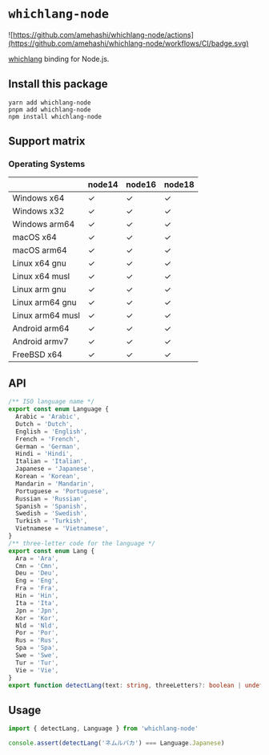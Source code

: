 # `whichlang-node`

![https://github.com/amehashi/whichlang-node/actions](https://github.com/amehashi/whichlang-node/workflows/CI/badge.svg)

[whichlang](https://github.com/quickwit-oss/whichlang) binding for Node.js.

## Install this package

```shell
yarn add whichlang-node
pnpm add whichlang-node
npm install whichlang-node
```

## Support matrix

### Operating Systems

|                  | node14 | node16 | node18 |
| ---------------- | ------ | ------ | ------ |
| Windows x64      | ✓      | ✓      | ✓      |
| Windows x32      | ✓      | ✓      | ✓      |
| Windows arm64    | ✓      | ✓      | ✓      |
| macOS x64        | ✓      | ✓      | ✓      |
| macOS arm64      | ✓      | ✓      | ✓      |
| Linux x64 gnu    | ✓      | ✓      | ✓      |
| Linux x64 musl   | ✓      | ✓      | ✓      |
| Linux arm gnu    | ✓      | ✓      | ✓      |
| Linux arm64 gnu  | ✓      | ✓      | ✓      |
| Linux arm64 musl | ✓      | ✓      | ✓      |
| Android arm64    | ✓      | ✓      | ✓      |
| Android armv7    | ✓      | ✓      | ✓      |
| FreeBSD x64      | ✓      | ✓      | ✓      |

## API

```ts
/** ISO language name */
export const enum Language {
  Arabic = 'Arabic',
  Dutch = 'Dutch',
  English = 'English',
  French = 'French',
  German = 'German',
  Hindi = 'Hindi',
  Italian = 'Italian',
  Japanese = 'Japanese',
  Korean = 'Korean',
  Mandarin = 'Mandarin',
  Portuguese = 'Portuguese',
  Russian = 'Russian',
  Spanish = 'Spanish',
  Swedish = 'Swedish',
  Turkish = 'Turkish',
  Vietnamese = 'Vietnamese',
}
/** three-letter code for the language */
export const enum Lang {
  Ara = 'Ara',
  Cmn = 'Cmn',
  Deu = 'Deu',
  Eng = 'Eng',
  Fra = 'Fra',
  Hin = 'Hin',
  Ita = 'Ita',
  Jpn = 'Jpn',
  Kor = 'Kor',
  Nld = 'Nld',
  Por = 'Por',
  Rus = 'Rus',
  Spa = 'Spa',
  Swe = 'Swe',
  Tur = 'Tur',
  Vie = 'Vie',
}
export function detectLang(text: string, threeLetters?: boolean | undefined | null): Lang | Language
```

## Usage

```js
import { detectLang, Language } from 'whichlang-node'

console.assert(detectLang('ネムルバカ') === Language.Japanese)
```
